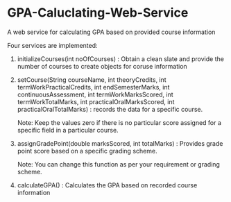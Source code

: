 # GPA-Caluclating-Web-Service
A web service for calculating GPA based on provided course information

Four services are implemented:

1. initializeCourses(int noOfCourses) : Obtain a clean slate and provide the number of courses to create objects for coruse information

2. setCourse(String courseName, int theoryCredits, int termWorkPracticalCredits,     int endSemesterMarks, int continuousAssessment, int     termWorkMarksScored,     int termWorkTotalMarks, int practicalOralMarksScored, int practicalOralTotalMarks) : records the data for a     specific course.

    Note: Keep the values zero if there is no particular score assigned for a specific field in a particular course.
    
3. assignGradePoint(double marksScored, int totalMarks) : Provides grade point score based on a specific grading scheme. 

    Note: You can change this function as per your requirement or grading scheme.

4. calculateGPA() : Calculates the GPA based on recorded course information


  

  
